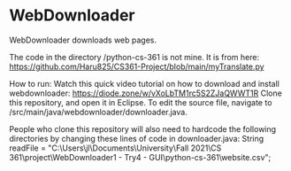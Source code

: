 # WebDownloader
WebDownloader downloads web pages.

The code in the directory /python-cs-361 is not mine. It is from here: https://github.com/Haru825/CS361-Project/blob/main/myTranslate.py

How to run:
Watch this quick video tutorial on how to download and install webdownloader:
https://diode.zone/w/vXoLbTM1rc5S2ZJaQWWT1R
Clone this repository, and open it in Eclipse.
To edit the source file, navigate to /src/main/java/webdownloader/downloader.java.

People who clone this repository will also need to hardcode the following directories by changing these lines of code in downloader.java:
			String readFile = "C:\\Users\\jl\\Documents\\University\\Fall 2021\\CS 361\\project\\WebDownloader1 - Try4 - GUI\\python-cs-361\\website.csv";

